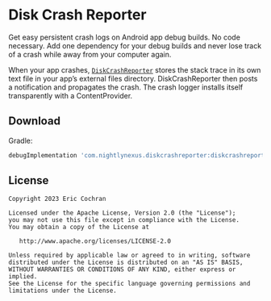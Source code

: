 Disk Crash Reporter
=====================

Get easy persistent crash logs on Android app debug builds. No code necessary. Add one dependency for your debug builds and never lose track of a crash while away from your computer again.

When your app crashes, [`DiskCrashReporter`](diskcrashreporter/src/main/kotlin/com/nightlynexus/diskcrashreporter/DiskCrashReporter.kt) stores the stack trace in its own text file in your app’s external files directory. DiskCrashReporter then posts a notification and propagates the crash. The crash logger installs itself transparently with a ContentProvider.

Download
--------

Gradle:

```groovy
debugImplementation 'com.nightlynexus.diskcrashreporter:diskcrashreporter:0.2.2'
```

License
--------

    Copyright 2023 Eric Cochran

    Licensed under the Apache License, Version 2.0 (the "License");
    you may not use this file except in compliance with the License.
    You may obtain a copy of the License at

       http://www.apache.org/licenses/LICENSE-2.0

    Unless required by applicable law or agreed to in writing, software
    distributed under the License is distributed on an "AS IS" BASIS,
    WITHOUT WARRANTIES OR CONDITIONS OF ANY KIND, either express or implied.
    See the License for the specific language governing permissions and
    limitations under the License.

